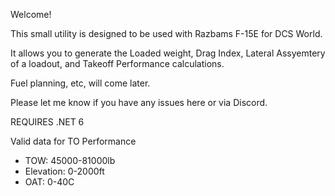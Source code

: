 Welcome!

This small utility is designed to be used with Razbams F-15E for DCS World. 

It allows you to generate the Loaded weight, Drag Index, Lateral Assyemtery of a loadout, and Takeoff Performance calculations. 

Fuel planning, etc, will come later. 

Please let me know if you have any issues here or via Discord. 

REQUIRES .NET 6

Valid data for TO Performance 

- TOW: 45000-81000lb
- Elevation: 0-2000ft
- OAT: 0-40C

